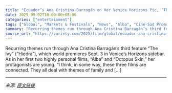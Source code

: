 ```yaml
---
title: "Ecuador’s Ana Cristina Barragán on Her Venice Horizons Pic, ‘The Ivy’: ‘I’m Once Again Drawn to Exploring Childhood Wounds’"
date: 2025-09-02T10:00:00+08:00
categories: ["entertainment"]
tags: ["Global", "Markets & Festivals", "News", "Alba", "Ciné-Sud Promotion", "Elias Querejeta Film School", "Octopus Skin", "San Sebastian Film Festival", "Venice Film Festival"]
summary: "Recurring themes run through Ana Cristina Barragán’s third feature “The Ivy” (“Hiedra”), which world premieres Sept. 3 in Venice’s Horizons sidebar. As in her first two highly personal films, “Alba” a"
source_url: "https://variety.com/2025/film/global/ecuador-ana-cristina-barragan-venice-horizons-the-ivy-1236502633/"
---
```


Recurring themes run through Ana Cristina Barragán’s third feature “The Ivy” (“Hiedra”), which world premieres Sept. 3 in Venice’s Horizons sidebar. As in her first two highly personal films, “Alba” and “Octopus Skin,” her protagonists are young. “I think, in some way, these three films are connected. They all deal with themes of family and [&#8230;]

---

*来源: [原文链接](https://variety.com/2025/film/global/ecuador-ana-cristina-barragan-venice-horizons-the-ivy-1236502633/)*
